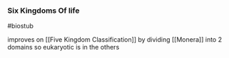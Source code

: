 ### Six Kingdoms Of life
#biostub 

improves on [[Five Kingdom Classification]] by dividing [[Monera]] into 2 domains so eukaryotic is in the others
